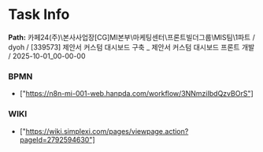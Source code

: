 # Task Info

**Path:** 카페24(주)\본사사업장\[CG]MI본부\마케팅센터\프론트빌더그룹\MIS팀\1파트 / dyoh / [339573] 제안서 커스텀 대시보드 구축 _ 제안서 커스텀 대시보드 프론트 개발 / 2025-10-01_00-00-00

### BPMN
- ["https://n8n-mi-001-web.hanpda.com/workflow/3NNmziIbdQzvBOrS"]

### WIKI
- ["https://wiki.simplexi.com/pages/viewpage.action?pageId=2792594630"]

